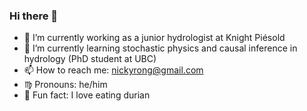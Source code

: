 ### Hi there 👋
- 🏢 I’m currently working as a junior hydrologist at Knight Piésold
- 🌱 I’m currently learning stochastic physics and causal inference in hydrology (PhD student at UBC)
- 📫 How to reach me: nickyrong@gmail.com
- ♍ Pronouns: he/him
- 🙊 Fun fact: I love eating durian
<!--
**nickyrong/nickyrong** is a ✨ _special_ ✨ repository because its `README.md` (this file) appears on your GitHub profile.

Here are some ideas to get you started:

- 🔭 I’m currently working on ...
- 🌱 I’m currently learning ...
- 👯 I’m looking to collaborate on ...
- 🤔 I’m looking for help with ...
- 💬 Ask me about ...
- 📫 How to reach me: ...
- 😄 Pronouns: ...
- ⚡ Fun fact: ...
-->


